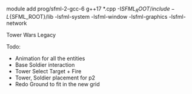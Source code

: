 module add prog/sfml-2-gcc-6
g++17 *.cpp -I${SFML_ROOT}/include -L${SFML_ROOT}/lib -lsfml-system -lsfml-window -lsfml-graphics -lsfml-network

Tower Wars Legacy



 Todo: 
-	Animation for all the entities
-	Base Soldier interaction
-	Tower Select Target + Fire
-	Tower, Soldier placement for p2
-	Redo Ground to fit in the new grid 
	
